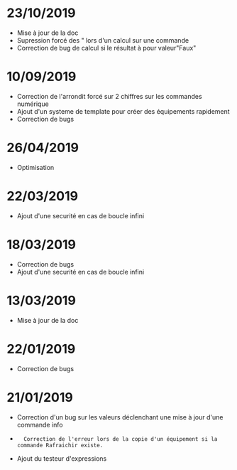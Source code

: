 # 23/10/2019

- Mise à jour de la doc
- Supression forcé des " lors d'un calcul sur une commande
- Correction de bug de calcul si le résultat à pour valeur"Faux"

# 10/09/2019

- Correction de l'arrondit forcé sur 2 chiffres sur les commandes numérique
- Ajout d'un systeme de template pour créer des équipements rapidement
- Correction de bugs

# 26/04/2019

- Optimisation

# 22/03/2019

- Ajout d'une securité en cas de boucle infini

# 18/03/2019

- Correction de bugs
- Ajout d'une securité en cas de boucle infini

# 13/03/2019

- Mise à jour de la doc

# 22/01/2019

-   Correction de bugs

# 21/01/2019

-   Correction d'un bug sur les valeurs déclenchant une mise à jour d'une commande info
-		Correction de l'erreur lors de la copie d'un équipement si la commande Rafraichir existe.
-   Ajout du testeur d'expressions
